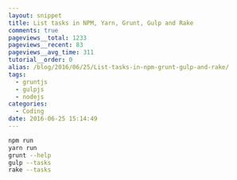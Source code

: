 ```yaml
---
layout: snippet
title: List tasks in NPM, Yarn, Grunt, Gulp and Rake
comments: true
pageviews__total: 1233
pageviews__recent: 83
pageviews__avg_time: 311
tutorial__order: 0
alias: /blog/2016/06/25/List-tasks-in-npm-grunt-gulp-and-rake/
tags:
  - gruntjs
  - gulpjs
  - nodejs
categories:
  - Coding
date: 2016-06-25 15:14:49
---
```


```bash
npm run
yarn run
grunt --help
gulp --tasks
rake --tasks
```
